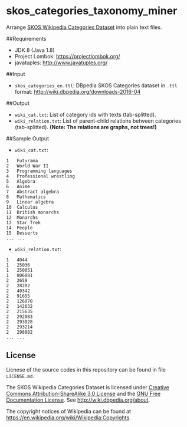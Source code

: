# skos_categories_taxonomy_miner
Arrange [SKOS Wikipedia Categories Dataset](http://wiki.dbpedia.org/services-resources/documentation/datasets#skoscategories) into plain text files.

##Requirements

* JDK 8 (Java 1.8)
* Project Lombok: https://projectlombok.org/
* javatuples: http://www.javatuples.org/

##Input

* `skos_categories_en.ttl`: DBpedia SKOS Categories dataset in `.ttl` format: http://wiki.dbpedia.org/downloads-2016-04

##Output

* `wiki_cat.txt`: List of category ids with texts (tab-splitted).
* `wiki_relation.txt`: List of parent-child relations between categories (tab-splitted). **(Note: The relations are graphs, not trees!)**

##Sample Output

* `wiki_cat.txt`:
```
1	Futurama
2	World War II
3	Programming languages
4	Professional wrestling
5	Algebra
6	Anime
7	Abstract algebra
8	Mathematics
9	Linear algebra
10	Calculus
11	British monarchs
12	Monarchs
13	Star Trek
14	People
15	Desserts
...	...
```

* `wiki_relation.txt`:

```
1	4044
1	25036
1	250051
1	806081
2	2659
2	28202
2	40342
2	91655
2	126070
2	142632
2	215635
2	292083
2	293028
2	293214
2	298882
...	...
```

## License

Licnese of the source codes in this repository can be found in file `LICENSE.md`.

The SKOS Wikipedia Categories Dataset is licensed under [Creative Commons Attribution-ShareAlike 3.0 License](https://en.wikipedia.org/wiki/Wikipedia:Text_of_Creative_Commons_Attribution-ShareAlike_3.0_Unported_License) and the [GNU Free Documentation License](https://en.wikipedia.org/wiki/Wikipedia:Text_of_the_GNU_Free_Documentation_License). See http://wiki.dbpedia.org/about.

The copyright notices of Wikipedia can be found at https://en.wikipedia.org/wiki/Wikipedia:Copyrights.
